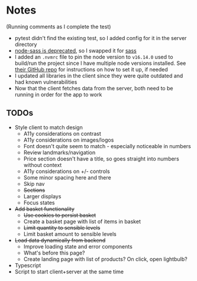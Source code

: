 # Notes

(Running comments as I complete the test)

- pytest didn't find the existing test, so I added config for it in the server directory
- [node-sass is deprecated](https://www.npmjs.com/package/node-sass), so I swapped it for [sass](https://www.npmjs.com/package/sass)
- I added an `.nvmrc` file to pin the node version to `v16.14.0` used to build/run the project since I have multiple node versions installed. See [their GitHub repo](https://github.com/nvm-sh/nvm) for instructions on how to set it up, if needed 
- I updated all libraries in the client since they were quite outdated and had known vulnerabilities
- Now that the client fetches data from the server, both need to be running in order for the app to work

## TODOs

- Style client to match design
  - A11y considerations on contrast
  - A11y considerations on images/logos
  - Font doesn't quite seem to match - especially noticeable in numbers
  - Review landmarks/navigation
  - Price section doesn't have a title, so goes straight into numbers without context
  - A11y considerations on +/- controls
  - Some minor spacing here and there
  - Skip nav
  - ~~Sections~~
  - Larger displays
  - Focus states
- ~~Add basket functionality~~
  - ~~Use cookies to persist basket~~
  - Create a basket page with list of items in basket
  - ~~Limit quantity to sensible levels~~
  - Limit basket amount to sensible levels
- ~~Load data dynamically from backend~~
  - Improve loading state and error components 
  - What's before this page?
  - Create landing page with list of products? On click, open lightbulb?
- Typescript
- Script to start client+server at the same time
